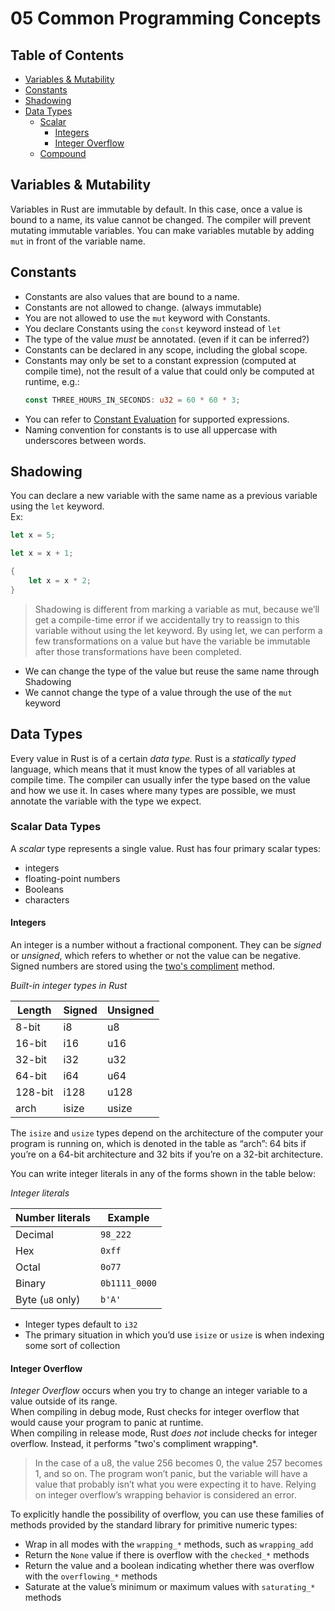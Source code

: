 # 05 Common Programming Concepts

## Table of Contents

- [Variables & Mutability](#variables--mutability)
- [Constants](#constants)
- [Shadowing](#shadowing)
- [Data Types](#data-types)
  - [Scalar](#scalar-data-types)
    - [Integers](#integers)
    - [Integer Overflow](#integer-overflow)
  - [Compound](#compound)

## Variables & Mutability

Variables in Rust are immutable by default. In this case, once a value is bound to a name, its value cannot be changed. 
The compiler will prevent mutating immutable variables. You can make variables mutable by adding `mut` in front of the variable name.

## Constants

- Constants are also values that are bound to a name.
- Constants are not allowed to change. (always immutable)
- You are not allowed to use the `mut` keyword with Constants.
- You declare Constants using the `const` keyword instead of `let`
- The type of the value *must* be annotated. (even if it can be inferred?)  
- Constants can be declared in any scope, including the global scope.  
- Constants may only be set to a constant expression (computed at compile time), not the result of a value that could only be computed at runtime, e.g.:
  ```rust
  const THREE_HOURS_IN_SECONDS: u32 = 60 * 60 * 3;
  ```
- You can refer to [Constant Evaluation](https://doc.rust-lang.org/reference/const_eval.html) for supported expressions.
- Naming convention for constants is to use all uppercase with underscores between words.

## Shadowing

You can declare a new variable with the same name as a previous variable using the `let` keyword.  
Ex:  
```rust
let x = 5;

let x = x + 1;

{
    let x = x * 2;
}
```

> Shadowing is different from marking a variable as mut, because we’ll get a compile-time error if we accidentally
  try to reassign to this variable without using the let keyword. By using let, we can perform a few transformations
  on a value but have the variable be immutable after those transformations have been completed.

- We can change the type of the value but reuse the same name through Shadowing
- We cannot change the type of a value through the use of the `mut` keyword

## Data Types

Every value in Rust is of a certain *data type.*
Rust is a *statically typed* language, which means that it must know the types of all variables at compile time.
The compiler can usually infer the type based on the value and how we use it. In cases where many types are possible,
we must annotate the variable with the type we expect.

### Scalar Data Types

A *scalar* type represents a single value. Rust has four primary scalar types:
- integers
- floating-point numbers
- Booleans
- characters

#### Integers

An integer is a number without a fractional component. They can be *signed* or *unsigned*, which refers to whether or not the value can be negative.
Signed numbers are stored using the [two's compliment](https://en.wikipedia.org/wiki/Two%27s_complement) method.

*Built-in integer types in Rust*

| Length  | Signed | Unsigned |
| ------- | ------ | -------- |
| 8-bit   | i8	   | u8       |
| 16-bit  | i16	   | u16      |
| 32-bit  | i32	   | u32      |
| 64-bit  | i64	   | u64      |
| 128-bit | i128	 | u128     |
| arch    | isize  | usize    |

The `isize` and `usize` types depend on the architecture of the computer your program is running on, which is denoted
in the table as “arch”: 64 bits if you’re on a 64-bit architecture and 32 bits if you’re on a 32-bit architecture.  

You can write integer literals in any of the forms shown in the table below:

*Integer literals*

| Number literals  | Example       |
| ---------------- | ------------- |
| Decimal          | `98_222`      |
| Hex              | `0xff`        |
| Octal            | `0o77`        |
| Binary           | `0b1111_0000` |
| Byte (`u8` only) | `b'A'`        |


- Integer types default to `i32`
- The primary situation in which you’d use `isize` or `usize` is when indexing some sort of collection

#### Integer Overflow

*Integer Overflow* occurs when you try to change an integer variable to a value outside of its range.  
When compiling in debug mode, Rust checks for integer overflow that would cause your program to panic at runtime.  
When compiling in release mode, Rust *does not* include checks for integer overflow. Instead, it performs "two's compliment wrapping*.  

> In the case of a u8, the value 256 becomes 0, the value 257 becomes 1, and so on. The program won’t panic, but the variable
  will have a value that probably isn’t what you were expecting it to have. Relying on integer overflow’s wrapping behavior
  is considered an error.

To explicitly handle the possibility of overflow, you can use these families of methods provided by the standard library
for primitive numeric types:
- Wrap in all modes with the `wrapping_*` methods, such as `wrapping_add`
- Return the `None` value if there is overflow with the `checked_*` methods
- Return the value and a boolean indicating whether there was overflow with the `overflowing_*` methods
- Saturate at the value’s minimum or maximum values with `saturating_*` methods
